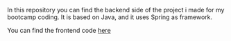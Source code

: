 In this repository you can find the backend side of the project i made for my bootcamp coding. It is based on Java, and it uses Spring as framework.

You can find the frontend code [here](https://github.com/marcocodd/video_games_professor_capstone)
